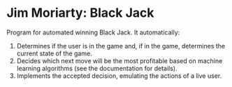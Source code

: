 # Jim Moriarty: Black Jack 
Program for automated winning Black Jack.
It automatically:
1) Determines if the user is in the game and, if in the game, determines the current state of the game.
2) Decides which next move will be the most profitable based on machine learning algorithms (see the documentation for details).
3) Implements the accepted decision, emulating the actions of a live user.
